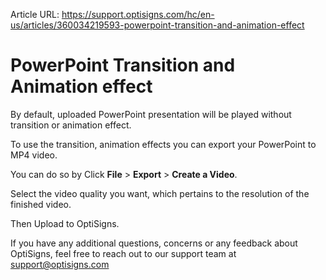 Article URL: https://support.optisigns.com/hc/en-us/articles/360034219593-powerpoint-transition-and-animation-effect

# PowerPoint Transition and Animation effect

By default, uploaded PowerPoint presentation will be played without transition
or animation effect.

To use the transition, animation effects you can export your PowerPoint to MP4
video.

You can do so by Click **File** > **Export** > **Create a Video**.

Select the video quality you want, which pertains to the resolution of the
finished video.

Then Upload to OptiSigns.

If you have any additional questions, concerns or any feedback about
OptiSigns, feel free to reach out to our support team at
[support@optisigns.com](mailto:support@optisigns.com)


